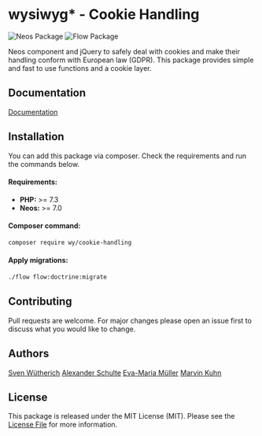 # wysiwyg* - Cookie Handling

![Neos Package](https://img.shields.io/badge/Neos-Package-blue.svg "Neos Package")
![Flow Package](https://img.shields.io/badge/Flow-Package-orange.svg "Flow Package")

Neos component and jQuery to safely deal with cookies and make their handling conform with European law (GDPR).
This package provides simple and fast to use functions and a cookie layer.

## Documentation

[Documentation](https://wysiwyg-software-design.github.io/Wysiwyg.CookieHandling)

## Installation

You can add this package via composer. Check the requirements and run the commands below.

#### Requirements:

- **PHP:** >= 7.3
- **Neos:** >= 7.0

#### Composer command:

```bash
composer require wy/cookie-handling
```

#### Apply migrations:

```bash
./flow flow:doctrine:migrate
```

## Contributing

Pull requests are welcome. For major changes please open an issue first to discuss what you would like to change.

## Authors

[Sven Wütherich](https://github.com/svwu)
[Alexander Schulte](https://github.com/Alex-Schulte)
[Eva-Maria Müller](https://github.com/emmue)
[Marvin Kuhn](https://github.com/breadlesscode)

## License

This package is released under the MIT License (MIT). Please see the [License File](LICENSE) for more information.
